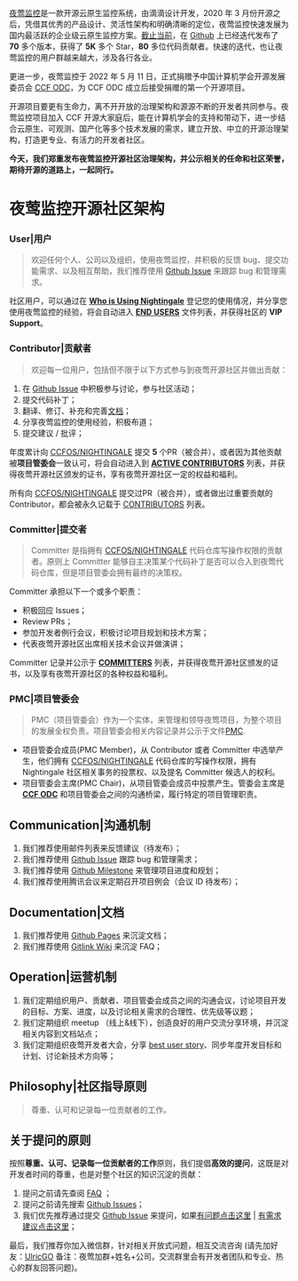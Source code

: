 [夜莺监控](https://github.com/ccfos/nightingale "夜莺监控")是一款开源云原生监控系统，由滴滴设计开发，2020 年 3 月份开源之后，凭借其优秀的产品设计、灵活性架构和明确清晰的定位，夜莺监控快速发展为国内最活跃的企业级云原生监控方案。[截止当前](具体指2022年8月 "截止当前")，在 [Github](https://github.com/ccfos/nightingale "Github") 上已经迭代发布了 **70** 多个版本，获得了 **5K** 多个 Star，**80** 多位代码贡献者。快速的迭代，也让夜莺监控的用户群越来越大，涉及各行各业。

更进一步，夜莺监控于 2022 年 5 月 11 日，正式捐赠予中国计算机学会开源发展委员会 [CCF ODC](https://www.ccf.org.cn/kyfzwyh/ "CCF ODC")，为 CCF ODC 成立后接受捐赠的第一个开源项目。

开源项目要更有生命力，离不开开放的治理架构和源源不断的开发者共同参与。夜莺监控项目加入 CCF 开源大家庭后，能在计算机学会的支持和带动下，进一步结合云原生、可观测、国产化等多个技术发展的需求，建立开放、中立的开源治理架构，打造更专业、有活力的开发者社区。

**今天，我们郑重发布夜莺监控开源社区治理架构，并公示相关的任命和社区荣誉，期待开源的道路上，一起同行。**

# 夜莺监控开源社区架构

### User|用户

> 欢迎任何个人、公司以及组织，使用夜莺监控，并积极的反馈 bug、提交功能需求、以及相互帮助，我们推荐使用 [Github Issue](https://github.com/ccfos/nightingale/issues "Github Issue") 来跟踪 bug 和管理需求。

社区用户，可以通过在 **[Who is Using Nightingale](https://github.com/ccfos/nightingale/issues/897 "Who is Using Nightingale")** 登记您的使用情况，并分享您使用夜莺监控的经验，将会自动进入 **[END USERS](https://github.com/ccfos/nightingale/blob/main/doc/end-users.md "END USERS")** 文件列表，并获得社区的 **VIP Support**。

### Contributor|贡献者

> 欢迎每一位用户，包括但不限于以下方式参与到夜莺开源社区并做出贡献：

1. 在 [Github Issue](https://github.com/ccfos/nightingale/issues "Github Issue") 中积极参与讨论，参与社区活动；
1. 提交代码补丁；
1. 翻译、修订、补充和完善[文档](https://n9e.github.io "文档")；
1. 分享夜莺监控的使用经验，积极布道；
1. 提交建议 / 批评；

年度累计向 [CCFOS/NIGHTINGALE](https://github.com/ccfos/nightingale "CCFOS/NIGHTINGALE") 提交 **5** 个PR（被合并），或者因为其他贡献被**项目管委会**一致认可，将会自动进入到 **[ACTIVE CONTRIBUTORS](https://github.com/ccfos/nightingale/blob/main/doc/active-contributors.md "ACTIVE CONTRIBUTORS")** 列表，并获得夜莺开源社区颁发的证书，享有夜莺开源社区一定的权益和福利。

所有向 [CCFOS/NIGHTINGALE](https://github.com/ccfos/nightingale "CCFOS/NIGHTINGALE") 提交过PR（被合并），或者做出过重要贡献的 Contributor，都会被永久记载于 [CONTRIBUTORS](https://github.com/ccfos/nightingale/blob/main/doc/contributors.md "CONTRIBUTORS") 列表。

### Committer|提交者

> Committer 是指拥有 [CCFOS/NIGHTINGALE](https://github.com/ccfos/nightingale "CCFOS/NIGHTINGALE") 代码仓库写操作权限的贡献者。原则上 Committer 能够自主决策某个代码补丁是否可以合入到夜莺代码仓库，但是项目管委会拥有最终的决策权。

Committer 承担以下一个或多个职责：
- 积极回应 Issues；
- Review PRs；
- 参加开发者例行会议，积极讨论项目规划和技术方案；
- 代表夜莺开源社区出席相关技术会议并做演讲；

Committer 记录并公示于 **[COMMITTERS](https://github.com/ccfos/nightingale/blob/main/doc/committers.md "COMMITTERS")** 列表，并获得夜莺开源社区颁发的证书，以及享有夜莺开源社区的各种权益和福利。


### PMC|项目管委会

> PMC（项目管委会）作为一个实体，来管理和领导夜莺项目，为整个项目的发展全权负责。项目管委会相关内容记录并公示于文件[PMC](https://github.com/ccfos/nightingale/blob/main/doc/pmc.md "PMC").

- 项目管委会成员(PMC Member)，从 Contributor 或者 Committer 中选举产生，他们拥有 [CCFOS/NIGHTINGALE](https://github.com/ccfos/nightingale "CCFOS/NIGHTINGALE") 代码仓库的写操作权限，拥有 Nightingale 社区相关事务的投票权、以及提名 Committer 候选人的权利。
- 项目管委会主席(PMC Chair)，从项目管委会成员中投票产生。管委会主席是 **[CCF ODC](https://www.ccf.org.cn/kyfzwyh/ "CCF ODC")** 和项目管委会之间的沟通桥梁，履行特定的项目管理职责。

## Communication|沟通机制
1. 我们推荐使用邮件列表来反馈建议（待发布）；
2. 我们推荐使用 [Github Issue](https://github.com/ccfos/nightingale/issues "Github Issue") 跟踪 bug 和管理需求；
3. 我们推荐使用 [Github Milestone](https://github.com/ccfos/nightingale/milestones "Github Milestone") 来管理项目进度和规划；
4. 我们推荐使用腾讯会议来定期召开项目例会（会议 ID 待发布）；

## Documentation|文档
1. 我们推荐使用 [Github Pages](https://n9e.github.io "Github Pages") 来沉淀文档；
2. 我们推荐使用 [Gitlink Wiki](https://www.gitlink.org.cn/ccfos/nightingale/wiki/faq "Gitlink Wiki") 来沉淀 FAQ；


## Operation|运营机制

1. 我们定期组织用户、贡献者、项目管委会成员之间的沟通会议，讨论项目开发的目标、方案、进度，以及讨论相关需求的合理性、优先级等议题；
2. 我们定期组织 meetup （线上&线下），创造良好的用户交流分享环境，并沉淀相关内容到文档站点；
3. 我们定期组织夜莺开发者大会，分享 [best user story](https://n9e.github.io/docs/prologue/share/ "best user story")、同步年度开发目标和计划、讨论新技术方向等；

## Philosophy|社区指导原则

>尊重、认可和记录每一位贡献者的工作。

## 关于提问的原则

按照**尊重、认可、记录每一位贡献者的工作**原则，我们提倡**高效的提问**，这既是对开发者时间的尊重，也是对整个社区的知识沉淀的贡献：

1. 提问之前请先查阅 [FAQ](https://www.gitlink.org.cn/ccfos/nightingale/wiki/faq "FAQ") ；
2. 提问之前请先搜索 [Github Issues](https://github.com/ccfos/nightingale/issues "Github Issue")；
3. 我们优先推荐通过提交 [Github Issue](https://github.com/ccfos/nightingale/issues "Github Issue") 来提问，如果[有问题点击这里](https://github.com/ccfos/nightingale/issues/new?assignees=&labels=kind%2Fbug&template=bug_report.yml "有问题点击这里") | [有需求建议点击这里](https://github.com/ccfos/nightingale/issues/new?assignees=&labels=kind%2Ffeature&template=enhancement.md "有需求建议点击这里")；

最后，我们推荐你加入微信群，针对相关开放式问题，相互交流咨询 (请先加好友：[UlricGO](https://www.gitlink.org.cn/UlricQin/gist/tree/master/self.jpeg "UlricGO") 备注：夜莺加群+姓名+公司，交流群里会有开发者团队和专业、热心的群友回答问题)。
